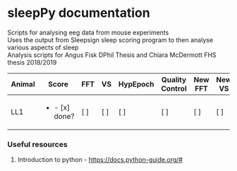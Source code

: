 # sleepPy documentation  

Scripts for analysing eeg data from mouse experiments  
Uses the output from 
Sleepsign sleep scoring program 
to then analyse various aspects of sleep  
Analysis scripts for Angus Fisk DPhil Thesis
and Chiara McDermott FHS thesis 2018/2019  


| Animal | Score | FFT | VS | HypEpoch | Quality Control | New FFT | New VS | Final Hyp |
|---|---|---|---|---|---|---|---|---|
|LL1|<ul><li>- [x] done?</li></ul>|[ ]|[ ]|[ ]|[ ]|[ ]|[ ]|[ ]|


### Useful resources  

1. Introduction to python - https://docs.python-guide.org/# 
